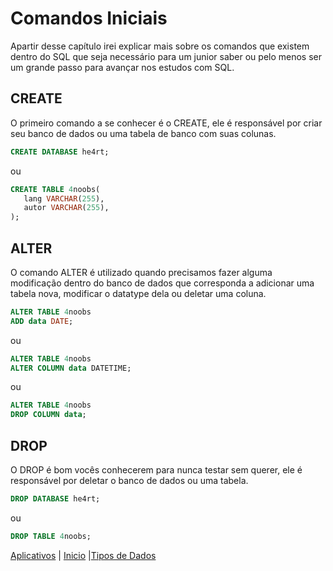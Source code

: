 # **Comandos Iniciais**

Apartir desse capítulo irei explicar mais sobre os comandos que existem dentro do SQL que seja necessário para um junior saber ou pelo menos ser um grande passo para avançar nos estudos com SQL.  

## **CREATE**

O primeiro comando a se conhecer é o CREATE, ele é responsável por criar seu banco de dados ou uma tabela de banco com suas colunas.

``` SQL
CREATE DATABASE he4rt;
```

 ou

 ``` SQL
 CREATE TABLE 4noobs(
    lang VARCHAR(255),
    autor VARCHAR(255),
 );
```

## **ALTER**

O comando ALTER é utilizado quando precisamos fazer alguma modificação dentro do banco de dados que corresponda a adicionar uma tabela nova, modificar o datatype dela ou deletar uma coluna.

``` SQL
ALTER TABLE 4noobs
ADD data DATE;
```

ou

``` SQL
ALTER TABLE 4noobs
ALTER COLUMN data DATETIME;
```

ou

``` SQL
ALTER TABLE 4noobs
DROP COLUMN data;
```

## **DROP**

O DROP é bom vocês conhecerem para nunca testar sem querer, ele é responsável por deletar o banco de dados ou uma tabela.

``` SQL
DROP DATABASE he4rt;
```

ou

``` SQL
DROP TABLE 4noobs;
```

[Aplicativos](./Aplicativos.md) | [Inicio](../../README.md) |[Tipos de Dados](./Tipos.md)